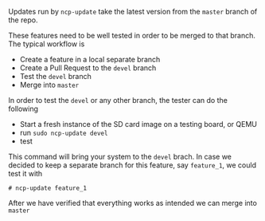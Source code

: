 Updates run by `ncp-update` take the latest version from the `master` branch of the repo. 

These features need to be well tested in order to be merged to that branch. The typical workflow is

- Create a feature in a local separate branch
- Create a Pull Request to the `devel` branch
- Test the `devel` branch
- Merge into `master`

In order to test the `devel` or any other branch, the tester can do the following

- Start a fresh instance of the SD card image on a testing board, or QEMU
- run `sudo ncp-update devel`
- test

This command will bring your system to the `devel` brach. In case we decided to keep a separate branch for this feature, say `feature_1`, we could test it with

```
# ncp-update feature_1
```

After we have verified that everything works as intended we can merge into `master`